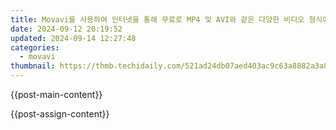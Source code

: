 ```yaml
---
title: Movavi를 사용하여 인터넷을 통해 무료로 MP4 및 AVI와 같은 다양한 비디오 형식에서 3GP, MOV 변환 - 가벼운 속도로
date: 2024-09-12 20:19:52
updated: 2024-09-14 12:27:48
categories:
  - movavi
thumbnail: https://thmb.techidaily.com/521ad24db07aed403ac9c63a8882a3a87b12e15e0d1178b868dfaacb16286760.jpg
---
```


{{post-main-content}}

<ins class="adsbygoogle"
     style="display:block"
     data-ad-format="autorelaxed"
     data-ad-client="ca-pub-7571918770474297"
     data-ad-slot="1223367746"></ins>

{{post-assign-content}}

<ins class="adsbygoogle"
     style="display:block"
     data-ad-client="ca-pub-7571918770474297"
     data-ad-slot="8358498916"
     data-ad-format="auto"
     data-full-width-responsive="true"></ins>
